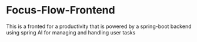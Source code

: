 # Focus-Flow-Frontend
This is a fronted for a productivity that is powered by a spring-boot backend using spring AI for managing and handling user tasks
